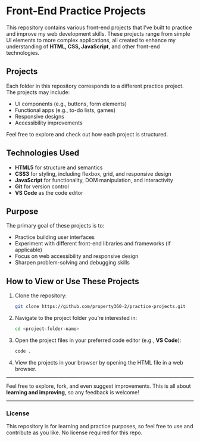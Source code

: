 # Front-End Practice Projects

This repository contains various front-end projects that I’ve built to practice and improve my web development skills. These projects range from simple UI elements to more complex applications, all created to enhance my understanding of **HTML, CSS, JavaScript**, and other front-end technologies.

## Projects

Each folder in this repository corresponds to a different practice project. The projects may include:

- UI components (e.g., buttons, form elements)
- Functional apps (e.g., to-do lists, games)
- Responsive designs
- Accessibility improvements

Feel free to explore and check out how each project is structured.

## Technologies Used

- **HTML5** for structure and semantics
- **CSS3** for styling, including flexbox, grid, and responsive design
- **JavaScript** for functionality, DOM manipulation, and interactivity
- **Git** for version control
- **VS Code** as the code editor

## Purpose

The primary goal of these projects is to:

- Practice building user interfaces
- Experiment with different front-end libraries and frameworks (if applicable)
- Focus on web accessibility and responsive design
- Sharpen problem-solving and debugging skills

## How to View or Use These Projects

1. Clone the repository:

   ```bash
   git clone https://github.com/property360-2/practice-projects.git
   ```

2. Navigate to the project folder you’re interested in:

   ```bash
   cd <project-folder-name>
   ```

3. Open the project files in your preferred code editor (e.g., **VS Code**):

   ```bash
   code .
   ```

4. View the projects in your browser by opening the HTML file in a web browser.

---

Feel free to explore, fork, and even suggest improvements. This is all about **learning and improving**, so any feedback is welcome!

---

### License

This repository is for learning and practice purposes, so feel free to use and contribute as you like. No license required for this repo.
